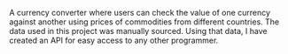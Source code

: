 A currency converter where users can check the value of one currency against another using prices of commodities from different countries. The data used in this project was manually sourced. Using that data, I have created an API for easy access to any other programmer.
